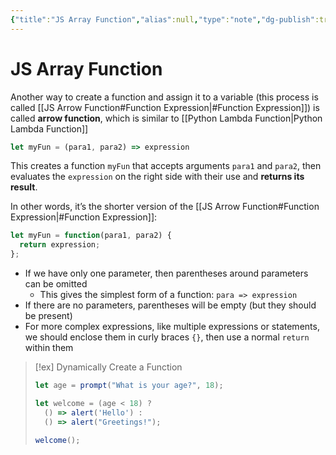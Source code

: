 ```yaml
---
{"title":"JS Array Function","alias":null,"type":"note","dg-publish":true,"created":"2022-11-17T17:22:24","modified":"2022-11-17T21:44:33","sup":[{}],"state":"done","permalink":"/js-arrow-function/","dgPassFrontmatter":true,"updated":"2022-11-17T21:44:33"}
---
```



# JS Array Function

Another way to create a function and assign it to a variable (this process is called [[JS Arrow Function#Function Expression\|#Function Expression]]) is called **arrow function**, which is similar to [[Python Lambda Function\|Python Lambda Function]]

```js
let myFun = (para1, para2) => expression
```

This creates a function `myFun` that accepts arguments `para1` and `para2`, then evaluates the `expression` on the right side with their use and **returns its result**.

In other words, it’s the shorter version of the [[JS Arrow Function#Function Expression\|#Function Expression]]:

```js
let myFun = function(para1, para2) {
  return expression;
};
```

* If we have only one parameter, then parentheses around parameters can be omitted
    - <span class="alt-check alt-check-impt">This gives the simplest form of a function: `para => expression`</span>
* If there are no parameters, parentheses will be empty (but they should be present)
* For more complex expressions, like multiple expressions or statements, we should enclose them in curly braces `{}`, then use a normal `return` within them

> [!ex] Dynamically Create a Function
>
> ```js
> let age = prompt("What is your age?", 18);
> 
> let welcome = (age < 18) ?
>   () => alert('Hello') :
>   () => alert("Greetings!");
> 
> welcome();
> ```
>
